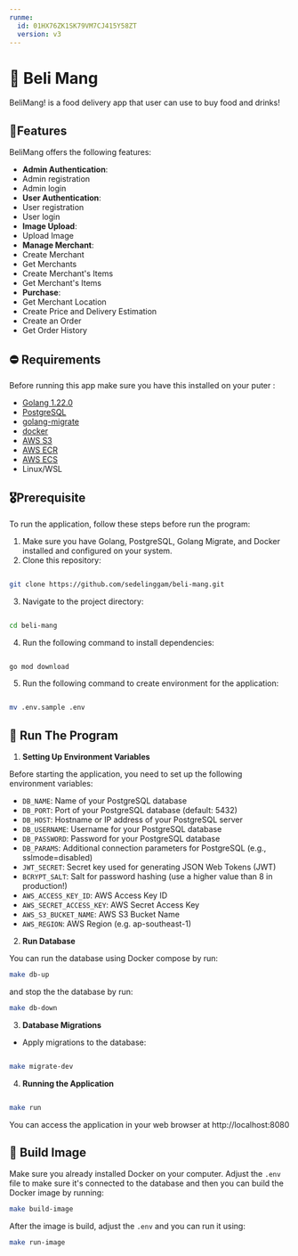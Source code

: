 ```yaml
---
runme:
  id: 01HX76ZK1SK79VM7CJ415Y58ZT
  version: v3
---
```


# 🍔 Beli Mang

BeliMang! is a food delivery app that user can use to buy food and drinks!

## 🌟Features

BeliMang offers the following features:

- **Admin Authentication**:
- Admin registration
- Admin login
- **User Authentication**:
- User registration
- User login
- **Image Upload**:
- Upload Image
- **Manage Merchant**:
- Create Merchant
- Get Merchants
- Create Merchant's Items
- Get Merchant's Items
- **Purchase**:
- Get Merchant Location
- Create Price and Delivery Estimation
- Create an Order
- Get Order History

## ⛔️ Requirements

Before running this app make sure you have this installed on your puter :

- [Golang 1.22.0](https://go.dev/dl/)
- [PostgreSQL](https://www.postgresql.org/download/)
- [golang-migrate](https://github.com/golang-migrate/migrate)
- [docker](https://docs.docker.com/engine/install/ubuntu/)
- [AWS S3](https://aws.amazon.com/s3/)
- [AWS ECR](https://aws.amazon.com/ecr/)
- [AWS ECS](https://aws.amazon.com/ecs/)
- Linux/WSL

## 🎖Prerequisite

To run the application, follow these steps before run the program:

1. Make sure you have Golang, PostgreSQL, Golang Migrate, and Docker installed and configured on your system.
2. Clone this repository:

```bash {"id":"01HXBJ7XEECXDYSM92BBJFY4V5"}

git clone https://github.com/sedelinggam/beli-mang.git

```

3. Navigate to the project directory:

```bash {"id":"01HXBJ7XEECXDYSM92BC18F9P1"}

cd beli-mang

```

4. Run the following command to install dependencies:

```bash {"id":"01HXBJ7XEECXDYSM92BDDP7D4A"}

go mod download

```

5. Run the following command to create environment for the application:

```bash {"id":"01HXBJ7XEECXDYSM92BG3X43GZ"}

mv .env.sample .env

```

## 🚀 Run The Program

1. **Setting Up Environment Variables**

Before starting the application, you need to set up the following environment variables:

- `DB_NAME`: Name of your PostgreSQL database
- `DB_PORT`: Port of your PostgreSQL database (default: 5432)
- `DB_HOST`: Hostname or IP address of your PostgreSQL server
- `DB_USERNAME`: Username for your PostgreSQL database
- `DB_PASSWORD`: Password for your PostgreSQL database
- `DB_PARAMS`: Additional connection parameters for PostgreSQL (e.g., sslmode=disabled)
- `JWT_SECRET`: Secret key used for generating JSON Web Tokens (JWT)
- `BCRYPT_SALT`: Salt for password hashing (use a higher value than 8 in production!)
- `AWS_ACCESS_KEY_ID`: AWS Access Key ID
- `AWS_SECRET_ACCESS_KEY`: AWS Secret Access Key
- `AWS_S3_BUCKET_NAME`: AWS S3 Bucket Name
- `AWS_REGION`: AWS Region (e.g. ap-southeast-1)

2. **Run Database**

You can run the database using Docker compose by run:
```sh
make db-up
```

and stop the the database by run:
```sh
make db-down
```

3. **Database Migrations**

- Apply migrations to the database:

```bash {"id":"01HXBJ7XEECXDYSM92BKBXS47Z"}

make migrate-dev

```

4. **Running the Application**

```bash {"id":"01HXBJ7XEECXDYSM92BNS4FSD8"}

make run

```

You can access the application in your web browser at http://localhost:8080

## 🐋 Build Image

Make sure you already installed Docker on your computer.
Adjust the `.env` file to make sure it's connected to the database and then you can build the Docker image by running:
```bash
make build-image
```

After the image is build, adjust the `.env` and you can run it using:
```bash
make run-image
```